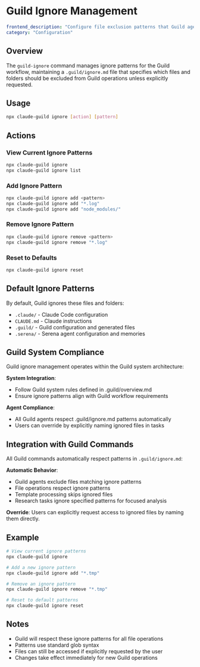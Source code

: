 # Guild Ignore Management

```yaml
frontend_description: "Configure file exclusion patterns that Guild agents must respect during workflow execution"
category: "Configuration"
```

## Overview

The `guild-ignore` command manages ignore patterns for the Guild workflow, maintaining a `.guild/ignore.md` file that specifies which files and folders should be excluded from Guild operations unless explicitly requested.

## Usage

```bash
npx claude-guild ignore [action] [pattern]
```

## Actions

### View Current Ignore Patterns
```bash
npx claude-guild ignore
npx claude-guild ignore list
```

### Add Ignore Pattern
```bash
npx claude-guild ignore add <pattern>
npx claude-guild ignore add "*.log"
npx claude-guild ignore add "node_modules/"
```

### Remove Ignore Pattern
```bash
npx claude-guild ignore remove <pattern>
npx claude-guild ignore remove "*.log"
```

### Reset to Defaults
```bash
npx claude-guild ignore reset
```

## Default Ignore Patterns

By default, Guild ignores these files and folders:
- `.claude/` - Claude Code configuration
- `CLAUDE.md` - Claude instructions
- `.guild/` - Guild configuration and generated files
- `.serena/` - Serena agent configuration and memories

## Guild System Compliance

Guild ignore management operates within the Guild system architecture:

**System Integration**:
- Follow Guild system rules defined in .guild/overview.md
- Ensure ignore patterns align with Guild workflow requirements

**Agent Compliance**:
- All Guild agents respect .guild/ignore.md patterns automatically
- Users can override by explicitly naming ignored files in tasks

## Integration with Guild Commands

All Guild commands automatically respect patterns in `.guild/ignore.md`:

**Automatic Behavior**:
- Guild agents exclude files matching ignore patterns
- File operations respect ignore patterns
- Template processing skips ignored files
- Research tasks ignore specified patterns for focused analysis

**Override**: Users can explicitly request access to ignored files by naming them directly.

## Example

```bash
# View current ignore patterns
npx claude-guild ignore

# Add a new ignore pattern  
npx claude-guild ignore add "*.tmp"

# Remove an ignore pattern
npx claude-guild ignore remove "*.tmp"

# Reset to default patterns
npx claude-guild ignore reset
```

## Notes

- Guild will respect these ignore patterns for all file operations
- Patterns use standard glob syntax
- Files can still be accessed if explicitly requested by the user
- Changes take effect immediately for new Guild operations
